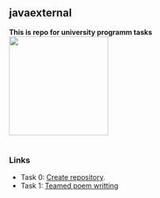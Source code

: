 ## javaexternal
**This is repo for university programm tasks**<br>
<img width = "200" height = "200" src = "https://avatars1.githubusercontent.com/u/40790300?s=460&v=4">
<br><br>
### Links
* Task 0: [Create repository](https://github.com/Menacing15/JavaExternal).
* Task 1: [Teamed poem writting](https://github.com/Menacing15/JavaExternal02)
